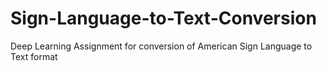 # Sign-Language-to-Text-Conversion
Deep Learning Assignment for conversion of American Sign Language to Text format
